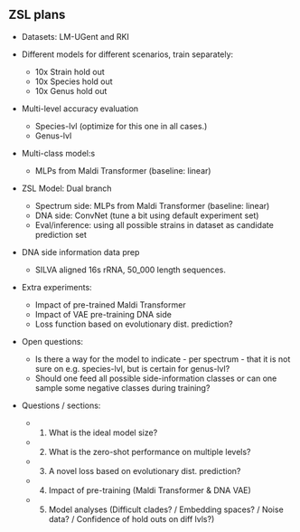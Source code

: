 ## ZSL plans

- Datasets: LM-UGent and RKI

- Different models for different scenarios, train separately:
  - 10x Strain hold out
  - 10x Species hold out
  - 10x Genus hold out

- Multi-level accuracy evaluation
  - Species-lvl (optimize for this one in all cases.)
  - Genus-lvl

- Multi-class model:s
  - MLPs from Maldi Transformer (baseline: linear)

- ZSL Model: Dual branch
  - Spectrum side: MLPs from Maldi Transformer (baseline: linear)
  - DNA side: ConvNet (tune a bit using default experiment set)
  - Eval/inference: using all possible strains in dataset as candidate prediction set

- DNA side information data prep
  - SILVA aligned 16s rRNA, 50_000 length sequences.

- Extra experiments:
  - Impact of pre-trained Maldi Transformer
  - Impact of VAE pre-training DNA side
  - Loss function based on evolutionary dist. prediction?

- Open questions:
  - Is there a way for the model to indicate - per spectrum - that it is not sure on e.g. species-lvl, but is certain for genus-lvl?
  - Should one feed all possible side-information classes or can one sample some negative classes during training?

- Questions / sections:
  - 1. What is the ideal model size?
  - 2. What is the zero-shot performance on multiple levels?
  - 3. A novel loss based on evolutionary dist. prediction?
  - 4. Impact of pre-training (Maldi Transformer & DNA VAE)
  - 5. Model analyses (Difficult clades? / Embedding spaces? / Noise data? / Confidence of hold outs on diff lvls?)